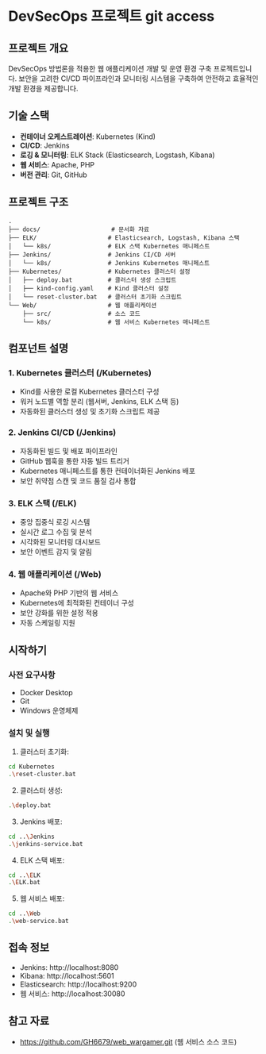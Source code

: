  # DevSecOps 프로젝트 git access
## 프로젝트 개요
DevSecOps 방법론을 적용한 웹 애플리케이션 개발 및 운영 환경 구축 프로젝트입니다. 
보안을 고려한 CI/CD 파이프라인과 모니터링 시스템을 구축하여 안전하고 효율적인 개발 환경을 제공합니다.

## 기술 스택
- **컨테이너 오케스트레이션**: Kubernetes (Kind)
- **CI/CD**: Jenkins
- **로깅 & 모니터링**: ELK Stack (Elasticsearch, Logstash, Kibana)
- **웹 서비스**: Apache, PHP
- **버전 관리**: Git, GitHub

## 프로젝트 구조
```
.
├── docs/                    # 문서화 자료
├── ELK/                    # Elasticsearch, Logstash, Kibana 스택
│   └── k8s/                # ELK 스택 Kubernetes 매니페스트
├── Jenkins/                # Jenkins CI/CD 서버
│   └── k8s/                # Jenkins Kubernetes 매니페스트
├── Kubernetes/             # Kubernetes 클러스터 설정
│   ├── deploy.bat          # 클러스터 생성 스크립트
│   ├── kind-config.yaml    # Kind 클러스터 설정
│   └── reset-cluster.bat   # 클러스터 초기화 스크립트
└── Web/                    # 웹 애플리케이션
    ├── src/                # 소스 코드
    └── k8s/                # 웹 서비스 Kubernetes 매니페스트
```

## 컴포넌트 설명

### 1. Kubernetes 클러스터 (/Kubernetes)
- Kind를 사용한 로컬 Kubernetes 클러스터 구성
- 워커 노드별 역할 분리 (웹서버, Jenkins, ELK 스택 등)
- 자동화된 클러스터 생성 및 초기화 스크립트 제공

### 2. Jenkins CI/CD (/Jenkins)
- 자동화된 빌드 및 배포 파이프라인
- GitHub 웹훅을 통한 자동 빌드 트리거
- Kubernetes 매니페스트를 통한 컨테이너화된 Jenkins 배포
- 보안 취약점 스캔 및 코드 품질 검사 통합

### 3. ELK 스택 (/ELK)
- 중앙 집중식 로깅 시스템
- 실시간 로그 수집 및 분석
- 시각화된 모니터링 대시보드
- 보안 이벤트 감지 및 알림

### 4. 웹 애플리케이션 (/Web)
- Apache와 PHP 기반의 웹 서비스
- Kubernetes에 최적화된 컨테이너 구성
- 보안 강화를 위한 설정 적용
- 자동 스케일링 지원

## 시작하기

### 사전 요구사항
- Docker Desktop
- Git
- Windows 운영체제

### 설치 및 실행
1. 클러스터 초기화:
```bash
cd Kubernetes
.\reset-cluster.bat
```

2. 클러스터 생성:
```bash
.\deploy.bat
```

3. Jenkins 배포:
```bash
cd ..\Jenkins
.\jenkins-service.bat
```

4. ELK 스택 배포:
```bash
cd ..\ELK
.\ELK.bat
```

5. 웹 서비스 배포:
```bash
cd ..\Web
.\web-service.bat
```

## 접속 정보
- Jenkins: http://localhost:8080
- Kibana: http://localhost:5601
- Elasticsearch: http://localhost:9200
- 웹 서비스: http://localhost:30080

## 참고 자료
- https://github.com/GH6679/web_wargamer.git (웹 서비스 소스 코드)

